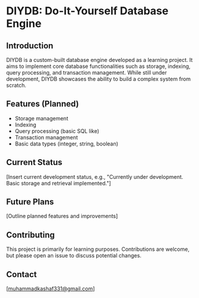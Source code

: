 # DIYDB: Do-It-Yourself Database Engine

## Introduction
DIYDB is a custom-built database engine developed as a learning project. It aims to implement core database functionalities such as storage, indexing, query processing, and transaction management. While still under development, DIYDB showcases the ability to build a complex system from scratch.

## Features (Planned)
* Storage management
* Indexing
* Query processing (basic SQL like)
* Transaction management
* Basic data types (integer, string, boolean)

## Current Status
[Insert current development status, e.g., "Currently under development. Basic storage and retrieval implemented."]

## Future Plans
[Outline planned features and improvements]

## Contributing
This project is primarily for learning purposes. Contributions are welcome, but please open an issue to discuss potential changes.

## Contact
[muhammadkashaf331@gmail.com]

